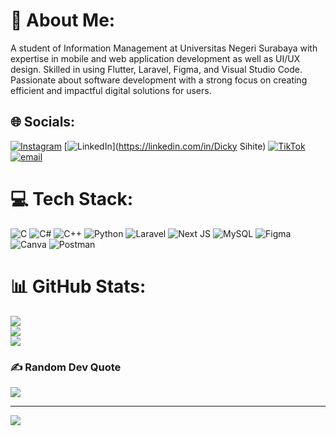# 💫 About Me:
A student of Information Management at Universitas Negeri Surabaya with expertise in mobile and web application development as well as UI/UX design. Skilled in using Flutter, Laravel, Figma, and Visual Studio Code. Passionate about software development with a strong focus on creating efficient and impactful digital solutions for users.


## 🌐 Socials:
[![Instagram](https://img.shields.io/badge/Instagram-%23E4405F.svg?logo=Instagram&logoColor=white)](https://instagram.com/dicky_sht.02) [![LinkedIn](https://img.shields.io/badge/LinkedIn-%230077B5.svg?logo=linkedin&logoColor=white)](https://linkedin.com/in/Dicky Sihite) [![TikTok](https://img.shields.io/badge/TikTok-%23000000.svg?logo=TikTok&logoColor=white)](https://tiktok.com/@dickysht) [![email](https://img.shields.io/badge/Email-D14836?logo=gmail&logoColor=white)](mailto:dickysihite02@gmail.com) 

# 💻 Tech Stack:
![C](https://img.shields.io/badge/c-%2300599C.svg?style=for-the-badge&logo=c&logoColor=white) ![C#](https://img.shields.io/badge/c%23-%23239120.svg?style=for-the-badge&logo=csharp&logoColor=white) ![C++](https://img.shields.io/badge/c++-%2300599C.svg?style=for-the-badge&logo=c%2B%2B&logoColor=white) ![Python](https://img.shields.io/badge/python-3670A0?style=for-the-badge&logo=python&logoColor=ffdd54) ![Laravel](https://img.shields.io/badge/laravel-%23FF2D20.svg?style=for-the-badge&logo=laravel&logoColor=white) ![Next JS](https://img.shields.io/badge/Next-black?style=for-the-badge&logo=next.js&logoColor=white) ![MySQL](https://img.shields.io/badge/mysql-4479A1.svg?style=for-the-badge&logo=mysql&logoColor=white) ![Figma](https://img.shields.io/badge/figma-%23F24E1E.svg?style=for-the-badge&logo=figma&logoColor=white) ![Canva](https://img.shields.io/badge/Canva-%2300C4CC.svg?style=for-the-badge&logo=Canva&logoColor=white) ![Postman](https://img.shields.io/badge/Postman-FF6C37?style=for-the-badge&logo=postman&logoColor=white)
# 📊 GitHub Stats:
![](https://github-readme-stats.vercel.app/api?username=Dicky-Sihite&theme=solarized-light&hide_border=true&include_all_commits=true&count_private=false)<br/>
![](https://nirzak-streak-stats.vercel.app/?user=Dicky-Sihite&theme=solarized-light&hide_border=true)<br/>
![](https://github-readme-stats.vercel.app/api/top-langs/?username=Dicky-Sihite&theme=solarized-light&hide_border=true&include_all_commits=true&count_private=false&layout=compact)

### ✍️ Random Dev Quote
![](https://quotes-github-readme.vercel.app/api?type=horizontal&theme=radical)

---
[![](https://visitcount.itsvg.in/api?id=Dicky-Sihite&icon=0&color=0)](https://visitcount.itsvg.in)

<!-- Proudly created with GPRM ( https://gprm.itsvg.in ) -->
